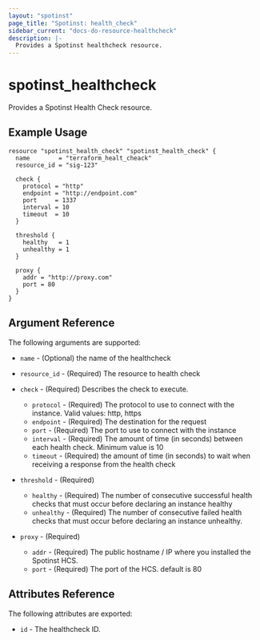 ```yaml
---
layout: "spotinst"
page_title: "Spotinst: health_check"
sidebar_current: "docs-do-resource-healthcheck"
description: |-
  Provides a Spotinst healthcheck resource.
---
```


# spotinst\_healthcheck

Provides a Spotinst Health Check resource.

## Example Usage

```hcl 
resource "spotinst_health_check" "spotinst_health_check" {
  name        = "terraform_healt_cheack"
  resource_id = "sig-123"

  check {
    protocol = "http"
    endpoint = "http://endpoint.com"
    port     = 1337
    interval = 10
    timeout  = 10
  }

  threshold {
    healthy   = 1
    unhealthy = 1
  }

  proxy {
    addr = "http://proxy.com"
    port = 80
  }
}
```

## Argument Reference

The following arguments are supported:

* `name` - (Optional) the name of the healthcheck
* `resource_id` - (Required) The resource to health check
* `check` - (Required) Describes the check to execute.

    * `protocol` - (Required) The protocol to use to connect with the instance. Valid values: http, https
    * `endpoint` - (Required) The destination for the request
    * `port` - (Required) The port to use to connect with the instance
    * `interval` - (Required) The amount of time (in seconds) between each health check. Minimum value is 10
    * `timeout` - (Required) the amount of time (in seconds) to wait when receiving a response from the health check

* `threshold` - (Required)

  * `healthy` - (Required) The number of consecutive successful health checks that must occur before declaring an instance healthy
  * `unhealthy` - (Required) The number of consecutive failed health checks that must occur before declaring an instance unhealthy.

* `proxy` - (Required)

  * `addr` - (Required) The public hostname / IP where you installed the Spotinst HCS.
  * `port` - (Required) The port of the HCS. default is 80

## Attributes Reference

The following attributes are exported:

* `id` - The healthcheck ID.
